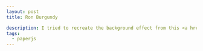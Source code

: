 ```yaml
---
layout: post
title: Ron Burgundy

description: I tried to recreate the background effect from this <a href="https://medium.com/ux-ui-design-2/dear-ticketmaster-271977289b41">Ticketmaster redesign concept</a>. This was the first time I've tried masking paths using boolean intersections.
tags:
  - paperjs
---
```


<script type="text/paperscript" canvas="canvas-0020">
var raster = new Raster('/pixelbits/assets/ron-burgundy.jpg');
raster.visible = false;

var boxSize = view.size.width / 50;

raster.on('load', function() {
  // Resize image to a manageable size
  raster.size = new Size(50, 50);

  for (var y = 0; y < raster.height; y++) {
    for(var x = 0; x < raster.width; x++) {
      var color = raster.getPixel(x, y);

      // bounding box
      var box = new Rectangle(new Point(x * boxSize, y * boxSize), new Size(boxSize, boxSize));
      var pathBox = new Path.Rectangle(box);

      // fill line
      var lineWidth = map(color.brightness, 0, 1, boxSize/2, 1);
      var line = new Rectangle(new Point(x * boxSize, y * boxSize - boxSize / 2), new Size(lineWidth, boxSize * 2));
      var pathLine = new Path.Rectangle(line);
      pathLine.fillColor = 'red';
      pathLine.rotate(45, new Point(x * boxSize, (y + 1) * boxSize));

      // mask the rotated fill line by the bounding box using the intersection
      newPath = pathBox.intersect(pathLine);
      newPath.fillColor = '#84184b';
      newPath.opacity = 0.5;

      pathBox.remove();
      pathLine.remove();
    }
  }
});

project.activeLayer.position = view.center;

function map(value, vMin, vMax, dMin, dMax) {
  var vValue = parseFloat(value);
  var vRange = vMax - vMin;
  var dRange = dMax - dMin;
  return (vValue - vMin) * dRange / vRange + dMin;
}

</script>

<canvas id="canvas-0020" height="300"></canvas>
